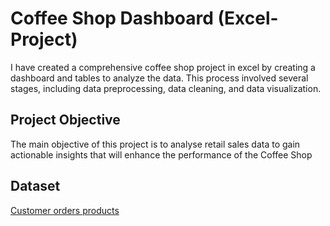 # Coffee Shop Dashboard (Excel-Project)
I have created a comprehensive coffee shop project in excel by creating a dashboard and tables to analyze the data. This process involved several stages, including data preprocessing, data cleaning, and data visualization.
## Project Objective
The main objective of this project is to analyse retail sales data to gain actionable insights that will enhance the performance of the Coffee Shop
## Dataset
<a href="https://github.com/AmanFarooqui/Data-Excel-Project/blob/main/customers.csv">Customer </a>
<a href="https://github.com/AmanFarooqui/Data-Excel-Project/blob/main/orders.csv">orders </a>
<a href="https://github.com/AmanFarooqui/Data-Excel-Project/blob/main/products.csv">products </a>
